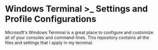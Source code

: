 # Windows Terminal >_ Settings and Profile Configurations

Microsoft's Windows Terminal is a great place to configure and customize all of your consoles and command-lines.
This repository contains all the files and settings that I apply in my terminal.